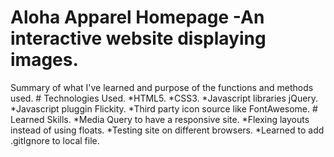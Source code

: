 #   Aloha Apparel Homepage -An interactive website displaying images.
Summary of what I've learned and purpose of the functions and methods used.
    # Technologies Used.
        *HTML5.
        *CSS3.
        *Javascript libraries jQuery.
        *Javascript pluggin Flickity.
        *Third party icon source like FontAwesome.
    # Learned Skills.
        *Media Query to have a responsive site.
        *Flexing layouts instead of using floats.
        *Testing site on different browsers.
        *Learned to add .gitIgnore to local file.
